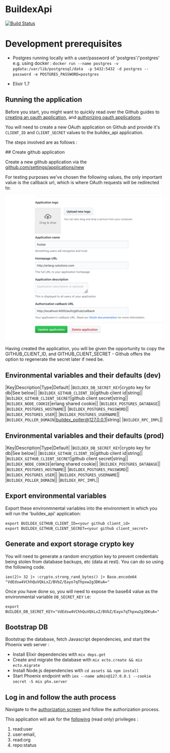 # BuildexApi

[![Build Status](https://travis-ci.org/esl/buildex_api.svg?branch=master)](https://travis-ci.org/esl/buildex_api)

# Development prerequisites

* Postgres running locally with a user/password of 'postgres'/'postgres' e.g. using docker : `docker run --name postgres -v pgdata:/var/lib/postgresql/data  -p 5432:5432 -d postgres --password -e POSTGRES_PASSWORD=postgres`

* Elixir 1.7

## Running the application

Before you start, you might want to quickly read over the Github guides to [creating an oauth application](https://developer.github.com/apps/building-oauth-apps/creating-an-oauth-app/), and [authorizing oauth applications](https://developer.github.com/apps/building-oauth-apps/authorizing-oauth-apps/).

You will need to create a new OAuth application on Github and provide it's `CLIENT_ID` and `CLIENT_SECRET` values to the buildex_api application.

The steps involved are as follows :

## Create github application

Create a new github application via the [github.com/settings/applications/new](https://github.com/settings/applications/new)

For testing purposes we've chosen the following values, the only important value is the callback url, which is where OAuth requests will be redirected to:

![Image of Github OAuth setup](docs/github-setup-for-ueberauth.png)

Having created the application, you will be given the opportunity to copy the GITHUB_CLIENT_ID, and GITHUB_CLIENT_SECRET - Github offers the option to regenerate the secret later if need be.

## Environmental variables and their defaults (dev)

|Key|Description|Type|Default|
|`BUILDEX_DB_SECRET_KEY`|crypto key for db|See below||
|`BUILDEX_GITHUB_CLIENT_ID`|github client id|string||
|`BUILDEX_GITHUB_CLIENT_SECRET`|github client secret|string||
|`BUILDEX_NODE_COOKIE`|erlang shared cookie||
|`BUILDEX_POSTGRES_DATABASE`||
|`BUILDEX_POSTGRES_HOSTNAME`||
|`BUILDEX_POSTGRES_PASSWORD`||
|`BUILDEX_POSTGRES_USER`||
|`BUILDEX_POSTGRES_USERNAME`||
|`BUILDEX_POLLER_DOMAIN`|buildex_poller@127.0.0.1|string|
|`BUILDEX_RPC_IMPL`||

## Environmental variables and their defaults (prod)

|Key|Description|Type|Default|
|`BUILDEX_DB_SECRET_KEY`|crypto key for db|See below||
|`BUILDEX_GITHUB_CLIENT_ID`|github client id|string||
|`BUILDEX_GITHUB_CLIENT_SECRET`|github client secret|string||
|`BUILDEX_NODE_COOKIE`|erlang shared cookie||
|`BUILDEX_POSTGRES_DATABASE`||
|`BUILDEX_POSTGRES_HOSTNAME`||
|`BUILDEX_POSTGRES_PASSWORD`||
|`BUILDEX_POSTGRES_USER`||
|`BUILDEX_POSTGRES_USERNAME`||
|`BUILDEX_POLLER_DOMAIN`||
|`BUILDEX_RPC_IMPL`||

## Export environmental variables

Export these environmnental variables into the environment in which you will run the 'buildex_api' application:

```shell
export BUILDEX_GITHUB_CLIENT_ID=<your github client_id>
export BUILDEX_GITHUB_CLIENT_SECRET=<your github client_secret>
```

## Generate and export storage crypto key 

You will need to generate a random encryption key to prevent credentials being stolen from database backups, etc (data at rest). You can do so using the following code. 

```shell
iex(2)> 32 |> :crypto.strong_rand_bytes() |> Base.encode64
"VdEdsw4VChhQuVQkLxZ/BVbZ/Eayo7qThpxw2g3DKuA="
```

Once you have done so, you will need to expose the base64 value as the environmental variable `DB_SECRET_KEY` i.e: 

```shell
export BUILDEX_DB_SECRET_KEY="VdEdsw4VChhQuVQkLxZ/BVbZ/Eayo7qThpxw2g3DKuA="
```

## Bootstrap DB

Bootstrap the database, fetch Javascript dependencies, and start the Phoenix web server :

* Install Elixir dependencies with `mix deps.get`
* Create and migrate the database with `mix ecto.create && mix ecto.migrate`
* Install Node.js dependencies with `cd assets && npm install`
* Start Phoenix endpoint with `iex --name admin@127.0.0.1 --cookie secret -S mix phx.server`

## Log in and follow the auth process

Navigate to the [authorization screen](http://localhost:4000/auth/github) and follow the authorization process.

This application will ask for the [following](https://github.com/sescobb27/buildex_api/blob/a881d7412e934b12533fe3a05349d81f30bfe1df/config/config.exs#L27) (read only) privileges :

1. read:user
2. user:email,
3. read:org
4. repo:status
